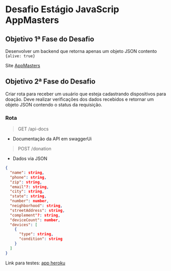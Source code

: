 # Desafio Estágio JavaScrip AppMasters

## Objetivo 1ª Fase do Desafio

Desenvolver um backend que retorna apenas um objeto JSON contento `{alive: true}`

Site [AppMasters](https://www.appmasters.io/)

## Objetivo 2ª Fase do Desafio

Criar rota para receber um usuário que esteja cadastrando dispositivos para doação. Deve realizar verificações dos dados recebidos e retornar um objeto JSON contendo o status da requisição.

### Rota

> GET /api-docs

- Documentação da API em swaggerUi

> POST /donation

- Dados via JSON

```JSON
{
  "name": string,
  "phone": string,
  "zip": string,
  "email"?: string,
  "city": string,
  "state": string,
  "number": number,
  "neighborhood": string,
  "streetAddress": string,
  "complement"?: string,
  "deviceCount": number,
  "devices": [
    {
      "type": string,
      "condition": string
    }
  ]
}
```

Link para testes: [app heroku](https://doar-computador.herokuapp.com/)
